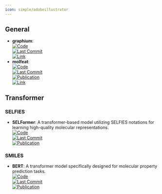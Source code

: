 ```yaml
---
icon: simple/adobeillustrator
---
```



## **General**
- **graphium**:   
	[![Code](https://img.shields.io/github/stars/datamol-io/graphium?style=for-the-badge&logo=github)](https://github.com/datamol-io/graphium)  
	[![Last Commit](https://img.shields.io/github/last-commit/datamol-io/graphium?style=for-the-badge&logo=github)](https://github.com/datamol-io/graphium)  
	[![Link](https://img.shields.io/badge/Link-online-brightgreen?style=for-the-badge&logo=cachet&logoColor=65FF8F)](https://graphium-docs.datamol.io/stable/)  
- **molfeat**:   
	[![Code](https://img.shields.io/github/stars/datamol-io/molfeat?style=for-the-badge&logo=github)](https://github.com/datamol-io/molfeat)  
	[![Last Commit](https://img.shields.io/github/last-commit/datamol-io/molfeat?style=for-the-badge&logo=github)](https://github.com/datamol-io/molfeat)  
	[![Publication](https://img.shields.io/badge/Publication-Citations:N/A-blue?style=for-the-badge&logo=bookstack)](https://zenodo.org/badge/latestdoi/613548667)  
	[![Link](https://img.shields.io/badge/Link-online-brightgreen?style=for-the-badge&logo=cachet&logoColor=65FF8F)](https://molfeat.datamol.io/)  

## **Transformer**
### **SELFIES**
- **SELFormer**: A transformer-based model utilizing SELFIES notations for learning high-quality molecular representations.  
	[![Code](https://img.shields.io/github/stars/HUBioDataLab/SELFormer?style=for-the-badge&logo=github)](https://github.com/HUBioDataLab/SELFormer)  
	[![Last Commit](https://img.shields.io/github/last-commit/HUBioDataLab/SELFormer?style=for-the-badge&logo=github)](https://github.com/HUBioDataLab/SELFormer)  
	[![Publication](https://img.shields.io/badge/Publication-Citations:12-blue?style=for-the-badge&logo=bookstack)](https://doi.org/10.1088/2632-2153/acdb30)  
### **SMILES**
- **BERT**: A transformer model specifically designed for molecular property prediction tasks.  
	[![Code](https://img.shields.io/github/stars/odb9402/MoleculeTransformer?style=for-the-badge&logo=github)](https://github.com/odb9402/MoleculeTransformer)  
	[![Last Commit](https://img.shields.io/github/last-commit/odb9402/MoleculeTransformer?style=for-the-badge&logo=github)](https://github.com/odb9402/MoleculeTransformer)  
	[![Publication](https://img.shields.io/badge/Publication-Citations:N/A-blue?style=for-the-badge&logo=bookstack)](https://proceedings.mlr.press/v106/shin19a.html)  
